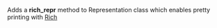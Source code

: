 Adds a __rich_repr__ method to Representation class which enables pretty printing with [Rich](https://github.com/willmcgugan/rich)